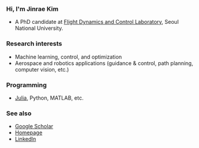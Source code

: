 ### Hi, I'm Jinrae Kim
- A PhD candidate at [Flight Dynamics and Control Laboratory](http://fdcl.snu.ac.kr/wordpress/), Seoul National University.

### Research interests
- Machine learning, control, and optimization
- Aerospace and robotics applications (guidance & control, path planning, computer vision, etc.)

### Programming
- [Julia](https://discourse.julialang.org/u/iHany/summary), Python, MATLAB, etc.

### See also
- [Google Scholar](https://scholar.google.com/citations?user=K7wrYmoAAAAJ&hl=en)
- [Homepage](https://jinrae.notion.site/Jinrae-Kim-00e9f9ff9fec4d329a18642f9c31e3e0?pvs=4)
- [LinkedIn](https://www.linkedin.com/in/jinrae-kim-1b1900195/)
